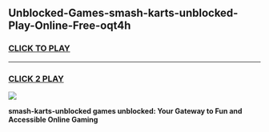 
## Unblocked-Games-smash-karts-unblocked-Play-Online-Free-oqt4h
<h3>
<a href="https://premium76.site?title=smash-karts-unblocked&ref=26A">CLICK TO PLAY</a></h3>
<hr>

<h3>
<a href="https://premium76.site?title=smash-karts-unblocked&ref=26A">CLICK 2 PLAY</a>
  
</h3>

<a href="https://premium76.site?title=smash-karts-unblocked&ref=26A"><img src="https://clearcache.store/games.png"></a>


**smash-karts-unblocked games unblocked: Your Gateway to Fun and Accessible Online Gaming**
